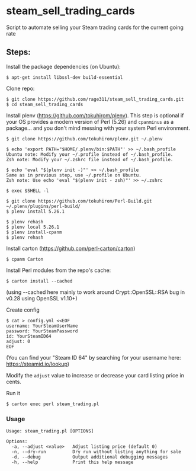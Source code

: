 # steam_sell_trading_cards
Script to automate selling your Steam trading cards for the current going rate

## Steps:

Install the package dependencies (on Ubuntu):

    $ apt-get install libssl-dev build-essential

Clone repo:

    $ git clone https://github.com/rage311/steam_sell_trading_cards.git
    $ cd steam_sell_trading_cards

Install plenv (https://github.com/tokuhirom/plenv).  This step is optional if your OS provides a modern version of Perl (5.26) and `cpanminus` as a package... and you don't mind messing with your system Perl environment.

    $ git clone https://github.com/tokuhirom/plenv.git ~/.plenv

    $ echo 'export PATH="$HOME/.plenv/bin:$PATH"' >> ~/.bash_profile
    Ubuntu note: Modify your ~/.profile instead of ~/.bash_profile.
    Zsh note: Modify your ~/.zshrc file instead of ~/.bash_profile.

    $ echo 'eval "$(plenv init -)"' >> ~/.bash_profile
    Same as in previous step, use ~/.profile on Ubuntu.
    Zsh note: Use echo 'eval "$(plenv init - zsh)"' >> ~/.zshrc

    $ exec $SHELL -l

    $ git clone https://github.com/tokuhirom/Perl-Build.git ~/.plenv/plugins/perl-build/
    $ plenv install 5.26.1

    $ plenv rehash
    $ plenv local 5.26.1
    $ plenv install-cpanm
    $ plenv rehash

Install carton (https://github.com/perl-carton/carton)

    $ cpanm Carton

Install Perl modules from the repo's cache:

    $ carton install --cached
(using --cached here mainly to work around Crypt::OpenSSL::RSA bug in v0.28 using OpenSSL v1.10+)

Create config

    $ cat > config.yml <<EOF
    username: YourSteamUserName
    password: YourSteamPassword
    id: YourSteamID64
    adjust: 0
    EOF

(You can find your "Steam ID 64" by searching for your username here: https://steamid.io/lookup)

Modify the `adjust` value to increase or decrease your card listing price in cents.


Run it

    $ carton exec perl steam_trading.pl

### Usage

    Usage: steam_trading.pl [OPTIONS]

    Options:
      -a, --adjust <value>   Adjust listing price (default 0)
      -n, --dry-run          Dry run without listing anything for sale
      -d, --debug            Output additional debugging messages
      -h, --help             Print this help message

